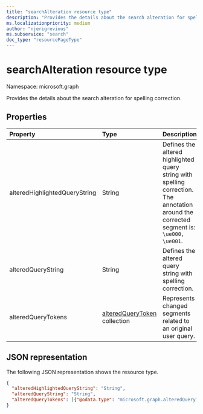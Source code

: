 ```yaml
---
title: "searchAlteration resource type"
description: "Provides the details about the search alteration for spelling correction."
ms.localizationpriority: medium
author: "njerigrevious"
ms.subservice: "search"
doc_type: "resourcePageType"
---
```


# searchAlteration resource type

Namespace: microsoft.graph

Provides the details about the search alteration for spelling correction.

## Properties

| Property     | Type        | Description |
|:-------------|:------------|:------------|
|alteredHighlightedQueryString|String| Defines the altered highlighted query string with spelling correction. The annotation around the corrected segment is: `\ue000, \ue001`.|
|alteredQueryString|String| Defines the altered query string with spelling correction.|
|alteredQueryTokens|[alteredQueryToken](alteredquerytoken.md) collection| Represents changed segments related to an original user query.|

## JSON representation

The following JSON representation shows the resource type.

<!-- {
  "blockType": "resource",
  "optionalProperties": [

  ],
  "@odata.type": "microsoft.graph.searchAlteration",
  "baseType": null
}-->

```json
{
  "alteredHighlightedQueryString": "String",
  "alteredQueryString": "String",
  "alteredQueryTokens": [{"@odata.type": "microsoft.graph.alteredQueryToken"}]
}
```
